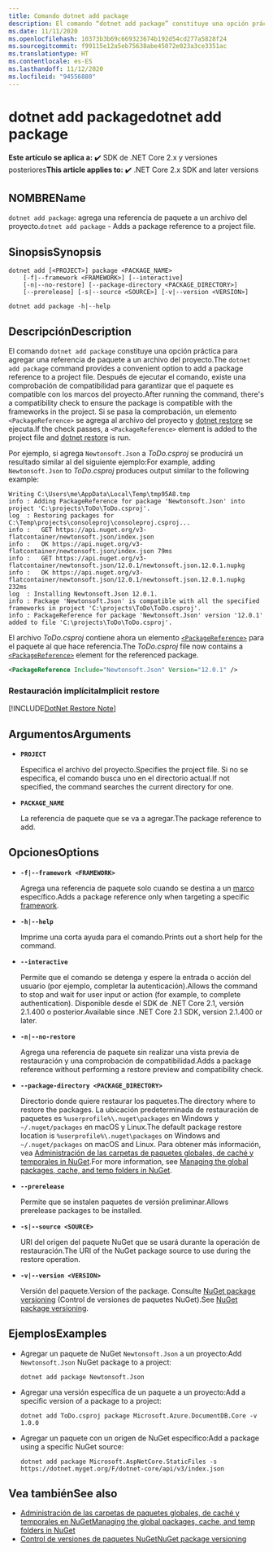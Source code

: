 ```yaml
---
title: Comando dotnet add package
description: El comando “dotnet add package” constituye una opción práctica para agregar la referencia de un paquete de NuGet a un proyecto.
ms.date: 11/11/2020
ms.openlocfilehash: 10373b3b69c669323674b192d54cd277a5828f24
ms.sourcegitcommit: f99115e12a5eb75638abe45072e023a3ce3351ac
ms.translationtype: HT
ms.contentlocale: es-ES
ms.lasthandoff: 11/12/2020
ms.locfileid: "94556880"
---
```

# <a name="dotnet-add-package"></a><span data-ttu-id="cdbf8-103">dotnet add package</span><span class="sxs-lookup"><span data-stu-id="cdbf8-103">dotnet add package</span></span>

<span data-ttu-id="cdbf8-104">**Este artículo se aplica a:** ✔️ SDK de .NET Core 2.x y versiones posteriores</span><span class="sxs-lookup"><span data-stu-id="cdbf8-104">**This article applies to:** ✔️ .NET Core 2.x SDK and later versions</span></span>

## <a name="name"></a><span data-ttu-id="cdbf8-105">NOMBRE</span><span class="sxs-lookup"><span data-stu-id="cdbf8-105">Name</span></span>

<span data-ttu-id="cdbf8-106">`dotnet add package`: agrega una referencia de paquete a un archivo del proyecto.</span><span class="sxs-lookup"><span data-stu-id="cdbf8-106">`dotnet add package` - Adds a package reference to a project file.</span></span>

## <a name="synopsis"></a><span data-ttu-id="cdbf8-107">Sinopsis</span><span class="sxs-lookup"><span data-stu-id="cdbf8-107">Synopsis</span></span>

```dotnetcli
dotnet add [<PROJECT>] package <PACKAGE_NAME>
    [-f|--framework <FRAMEWORK>] [--interactive]
    [-n|--no-restore] [--package-directory <PACKAGE_DIRECTORY>]
    [--prerelease] [-s|--source <SOURCE>] [-v|--version <VERSION>]

dotnet add package -h|--help
```

## <a name="description"></a><span data-ttu-id="cdbf8-108">Descripción</span><span class="sxs-lookup"><span data-stu-id="cdbf8-108">Description</span></span>

<span data-ttu-id="cdbf8-109">El comando `dotnet add package` constituye una opción práctica para agregar una referencia de paquete a un archivo del proyecto.</span><span class="sxs-lookup"><span data-stu-id="cdbf8-109">The `dotnet add package` command provides a convenient option to add a package reference to a project file.</span></span> <span data-ttu-id="cdbf8-110">Después de ejecutar el comando, existe una comprobación de compatibilidad para garantizar que el paquete es compatible con los marcos del proyecto.</span><span class="sxs-lookup"><span data-stu-id="cdbf8-110">After running the command, there's a compatibility check to ensure the package is compatible with the frameworks in the project.</span></span> <span data-ttu-id="cdbf8-111">Si se pasa la comprobación, un elemento `<PackageReference>` se agrega al archivo del proyecto y [dotnet restore](dotnet-restore.md) se ejecuta.</span><span class="sxs-lookup"><span data-stu-id="cdbf8-111">If the check passes, a `<PackageReference>` element is added to the project file and [dotnet restore](dotnet-restore.md) is run.</span></span>

<span data-ttu-id="cdbf8-112">Por ejemplo, si agrega `Newtonsoft.Json` a *ToDo.csproj* se producirá un resultado similar al del siguiente ejemplo:</span><span class="sxs-lookup"><span data-stu-id="cdbf8-112">For example, adding `Newtonsoft.Json` to *ToDo.csproj* produces output similar to the following example:</span></span>

```console
Writing C:\Users\me\AppData\Local\Temp\tmp95A8.tmp
info : Adding PackageReference for package 'Newtonsoft.Json' into project 'C:\projects\ToDo\ToDo.csproj'.
log  : Restoring packages for C:\Temp\projects\consoleproj\consoleproj.csproj...
info :   GET https://api.nuget.org/v3-flatcontainer/newtonsoft.json/index.json
info :   OK https://api.nuget.org/v3-flatcontainer/newtonsoft.json/index.json 79ms
info :   GET https://api.nuget.org/v3-flatcontainer/newtonsoft.json/12.0.1/newtonsoft.json.12.0.1.nupkg
info :   OK https://api.nuget.org/v3-flatcontainer/newtonsoft.json/12.0.1/newtonsoft.json.12.0.1.nupkg 232ms
log  : Installing Newtonsoft.Json 12.0.1.
info : Package 'Newtonsoft.Json' is compatible with all the specified frameworks in project 'C:\projects\ToDo\ToDo.csproj'.
info : PackageReference for package 'Newtonsoft.Json' version '12.0.1' added to file 'C:\projects\ToDo\ToDo.csproj'.
```

<span data-ttu-id="cdbf8-113">El archivo *ToDo.csproj* contiene ahora un elemento [`<PackageReference>`](/nuget/consume-packages/package-references-in-project-files) para el paquete al que hace referencia.</span><span class="sxs-lookup"><span data-stu-id="cdbf8-113">The *ToDo.csproj* file now contains a [`<PackageReference>`](/nuget/consume-packages/package-references-in-project-files) element for the referenced package.</span></span>

```xml
<PackageReference Include="Newtonsoft.Json" Version="12.0.1" />
```

### <a name="implicit-restore"></a><span data-ttu-id="cdbf8-114">Restauración implícita</span><span class="sxs-lookup"><span data-stu-id="cdbf8-114">Implicit restore</span></span>

[!INCLUDE[DotNet Restore Note](../../../includes/dotnet-restore-note.md)]

## <a name="arguments"></a><span data-ttu-id="cdbf8-115">Argumentos</span><span class="sxs-lookup"><span data-stu-id="cdbf8-115">Arguments</span></span>

- **`PROJECT`**

  <span data-ttu-id="cdbf8-116">Especifica el archivo del proyecto.</span><span class="sxs-lookup"><span data-stu-id="cdbf8-116">Specifies the project file.</span></span> <span data-ttu-id="cdbf8-117">Si no se especifica, el comando busca uno en el directorio actual.</span><span class="sxs-lookup"><span data-stu-id="cdbf8-117">If not specified, the command searches the current directory for one.</span></span>

- **`PACKAGE_NAME`**

  <span data-ttu-id="cdbf8-118">La referencia de paquete que se va a agregar.</span><span class="sxs-lookup"><span data-stu-id="cdbf8-118">The package reference to add.</span></span>

## <a name="options"></a><span data-ttu-id="cdbf8-119">Opciones</span><span class="sxs-lookup"><span data-stu-id="cdbf8-119">Options</span></span>

- **`-f|--framework <FRAMEWORK>`**

  <span data-ttu-id="cdbf8-120">Agrega una referencia de paquete solo cuando se destina a un [marco](../../standard/frameworks.md) específico.</span><span class="sxs-lookup"><span data-stu-id="cdbf8-120">Adds a package reference only when targeting a specific [framework](../../standard/frameworks.md).</span></span>

- **`-h|--help`**

  <span data-ttu-id="cdbf8-121">Imprime una corta ayuda para el comando.</span><span class="sxs-lookup"><span data-stu-id="cdbf8-121">Prints out a short help for the command.</span></span>

- **`--interactive`**

  <span data-ttu-id="cdbf8-122">Permite que el comando se detenga y espere la entrada o acción del usuario (por ejemplo, completar la autenticación).</span><span class="sxs-lookup"><span data-stu-id="cdbf8-122">Allows the command to stop and wait for user input or action (for example, to complete authentication).</span></span> <span data-ttu-id="cdbf8-123">Disponible desde el SDK de .NET Core 2.1, versión 2.1.400 o posterior.</span><span class="sxs-lookup"><span data-stu-id="cdbf8-123">Available since .NET Core 2.1 SDK, version 2.1.400 or later.</span></span>

- **`-n|--no-restore`**

  <span data-ttu-id="cdbf8-124">Agrega una referencia de paquete sin realizar una vista previa de restauración y una comprobación de compatibilidad.</span><span class="sxs-lookup"><span data-stu-id="cdbf8-124">Adds a package reference without performing a restore preview and compatibility check.</span></span>

- **`--package-directory <PACKAGE_DIRECTORY>`**

  <span data-ttu-id="cdbf8-125">Directorio donde quiere restaurar los paquetes.</span><span class="sxs-lookup"><span data-stu-id="cdbf8-125">The directory where to restore the packages.</span></span> <span data-ttu-id="cdbf8-126">La ubicación predeterminada de restauración de paquetes es `%userprofile%\.nuget\packages` en Windows y `~/.nuget/packages` en macOS y Linux.</span><span class="sxs-lookup"><span data-stu-id="cdbf8-126">The default package restore location is `%userprofile%\.nuget\packages` on Windows and `~/.nuget/packages` on macOS and Linux.</span></span> <span data-ttu-id="cdbf8-127">Para obtener más información, vea [Administración de las carpetas de paquetes globales, de caché y temporales in NuGet](/nuget/consume-packages/managing-the-global-packages-and-cache-folders).</span><span class="sxs-lookup"><span data-stu-id="cdbf8-127">For more information, see [Managing the global packages, cache, and temp folders in NuGet](/nuget/consume-packages/managing-the-global-packages-and-cache-folders).</span></span>

- **`--prerelease`**

  <span data-ttu-id="cdbf8-128">Permite que se instalen paquetes de versión preliminar.</span><span class="sxs-lookup"><span data-stu-id="cdbf8-128">Allows prerelease packages to be installed.</span></span>

- **`-s|--source <SOURCE>`**

  <span data-ttu-id="cdbf8-129">URI del origen del paquete NuGet que se usará durante la operación de restauración.</span><span class="sxs-lookup"><span data-stu-id="cdbf8-129">The URI of the NuGet package source to use during the restore operation.</span></span>

- **`-v|--version <VERSION>`**

  <span data-ttu-id="cdbf8-130">Versión del paquete.</span><span class="sxs-lookup"><span data-stu-id="cdbf8-130">Version of the package.</span></span> <span data-ttu-id="cdbf8-131">Consulte [NuGet package versioning](/nuget/reference/package-versioning) (Control de versiones de paquetes NuGet).</span><span class="sxs-lookup"><span data-stu-id="cdbf8-131">See [NuGet package versioning](/nuget/reference/package-versioning).</span></span>

## <a name="examples"></a><span data-ttu-id="cdbf8-132">Ejemplos</span><span class="sxs-lookup"><span data-stu-id="cdbf8-132">Examples</span></span>

- <span data-ttu-id="cdbf8-133">Agregar un paquete de NuGet `Newtonsoft.Json` a un proyecto:</span><span class="sxs-lookup"><span data-stu-id="cdbf8-133">Add `Newtonsoft.Json` NuGet package to a project:</span></span>

  ```dotnetcli
  dotnet add package Newtonsoft.Json
  ```

- <span data-ttu-id="cdbf8-134">Agregar una versión específica de un paquete a un proyecto:</span><span class="sxs-lookup"><span data-stu-id="cdbf8-134">Add a specific version of a package to a project:</span></span>

  ```dotnetcli
  dotnet add ToDo.csproj package Microsoft.Azure.DocumentDB.Core -v 1.0.0
  ```

- <span data-ttu-id="cdbf8-135">Agregar un paquete con un origen de NuGet específico:</span><span class="sxs-lookup"><span data-stu-id="cdbf8-135">Add a package using a specific NuGet source:</span></span>

  ```dotnetcli
  dotnet add package Microsoft.AspNetCore.StaticFiles -s https://dotnet.myget.org/F/dotnet-core/api/v3/index.json
  ```

## <a name="see-also"></a><span data-ttu-id="cdbf8-136">Vea también</span><span class="sxs-lookup"><span data-stu-id="cdbf8-136">See also</span></span>

- [<span data-ttu-id="cdbf8-137">Administración de las carpetas de paquetes globales, de caché y temporales en NuGet</span><span class="sxs-lookup"><span data-stu-id="cdbf8-137">Managing the global packages, cache, and temp folders in NuGet</span></span>](/nuget/consume-packages/managing-the-global-packages-and-cache-folders)
- [<span data-ttu-id="cdbf8-138">Control de versiones de paquetes NuGet</span><span class="sxs-lookup"><span data-stu-id="cdbf8-138">NuGet package versioning</span></span>](/nuget/reference/package-versioning)
